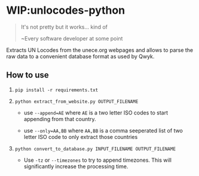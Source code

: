 # WIP:unlocodes-python

>   It's not pretty but it works... kind of
>
>   ~Every software developer at some point

Extracts UN Locodes from the unece.org webpages and allows to parse the raw data to a convenient database format as used by Qwyk.


## How to use

1.  `pip install -r requirements.txt`
2.  `python extract_from_website.py OUTPUT_FILENAME`

    *  use `--append=AE` where `AE` is a two letter ISO codes to start appending from that country.

    *  use `--only=AA,BB` where `AA,BB` is a comma seeperated list of two letter ISO code to only extract those countries


3.  `python convert_to_database.py INPUT_FILENAME OUTPUT_FILENAME`

    *  Use `-tz` or `--timezones` to try to append timezones. This will significantly increase the processing time.